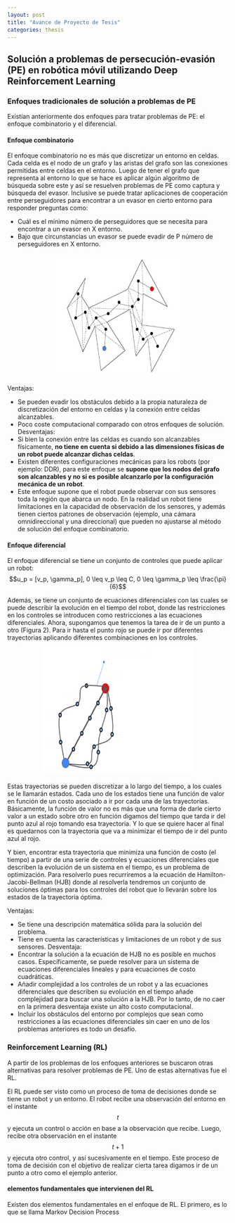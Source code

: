 ```yaml
---
layout: post
title: "Avance de Proyecto de Tesis"
categories: thesis
---
```


## Solución a problemas de persecución-evasión (PE) en robótica móvil utilizando Deep Reinforcement Learning

### Enfoques tradicionales de solución a problemas de PE

Existían anteriormente dos enfoques para tratar problemas de PE: el enfoque combinatorio y el diferencial.

#### Enfoque combinatorio

El enfoque combinatorio no es más que discretizar un entorno en celdas. Cada celda es el nodo de un grafo y las aristas del grafo son las conexiones permitidas entre celdas en el entorno.
Luego de tener el grafo que representa al entorno lo que se hace es aplicar algún algoritmo de búsqueda sobre este y así se resuelven problemas de PE como captura y búsqueda del evasor. Inclusive se puede tratar aplicaciones de cooperación entre perseguidores para encontrar a un evasor en cierto entorno para responder preguntas como:
* Cuál es el mínimo número de perseguidores que se necesita para encontrar a un evasor en X entorno.
* Bajo que circunstancias un evasor se puede evadir de P número de perseguidores en X entorno.

<div align="center">
  <img src="https://raw.githubusercontent.com/EnriqManComp/EnriqManComp.github.io/master/assets/2do-avance-post/enfoque_combinatorio.png" width="300px" height="280px"/>
</div>

Ventajas:
* Se pueden evadir los obstáculos debido a la propia naturaleza de discretización del entorno en celdas y la conexión entre celdas alcanzables.
* Poco coste computacional comparado con otros enfoques de solución.
Desventajas:
* Si bien la conexión entre las celdas es cuando son alcanzables físicamente, **no tiene en cuenta si debido a las dimensiones físicas de un robot puede alcanzar dichas celdas**.
* Existen diferentes configuraciones mecánicas para los robots (por ejemplo: DDR), para este enfoque se **supone que los nodos del grafo son alcanzables y no si es posible alcanzarlo por la configuración mecánica de un robot**.
* Este enfoque supone que el robot puede observar con sus sensores toda la región que abarca un nodo. En la realidad un robot tiene limitaciones en la capacidad de observación de los sensores, y además tienen ciertos patrones de observación (ejemplo, una cámara omnidireccional y una direccional) que pueden no ajustarse al método de solución del enfoque combinatorio.

#### Enfoque diferencial

El enfoque diferencial se tiene un conjunto de controles que puede aplicar un robot:
$$u_p = [v_p, \gamma_p], 0 \leq v_p \leq C, 0 \leq \gamma_p \leq \frac{\pi}{6}$$

Además, se tiene un conjunto de ecuaciones diferenciales con las cuales se puede describir la evolución en el tiempo del robot, donde las restricciones en los controles se introducen como restricciones a las ecuaciones diferenciales. 
Ahora, supongamos que tenemos la tarea de ir de un punto a otro (Figura 2). Para ir hasta el punto rojo se puede ir por diferentes trayectorias aplicando diferentes combinaciones en los controles.

<div align="center">
  <img src="https://raw.githubusercontent.com/EnriqManComp/EnriqManComp.github.io/master/assets/2do-avance-post/enfoque_diferencial.png" width="350px" height="290px"/>
</div>

Estas trayectorias se pueden discretizar a lo largo del tiempo, a los cuales se le llamarán estados. Cada uno de los estados tiene una función de valor en función de un costo asociado a ir por cada una de las trayectorias. Básicamente, la función de valor no es más que una forma de darle cierto valor a un estado sobre otro en función digamos del tiempo que tarda ir del punto azul al rojo tomando esa trayectoria.
Y lo que se quiere hacer al final es quedarnos con la trayectoria que va a minimizar el tiempo de ir del punto azul al rojo.

Y bien, encontrar esta trayectoria que minimiza una función de costo (el tiempo) a partir de una serie de controles y ecuaciones diferenciales que describen la evolución de un sistema en el tiempo, es un problema de optimización. Para resolverlo pues recurriremos a la ecuación de Hamilton-Jacobi-Bellman (HJB) donde al resolverla tendremos un conjunto de soluciones óptimas para los controles del robot que lo llevarán sobre los estados de la trayectoria óptima.

Ventajas:
* Se tiene una descripción matemática sólida para la solución del problema.
* Tiene en cuenta las características y limitaciones de un robot y de sus sensores.
Desventaja:
* Encontrar la solución a la ecuación de HJB no es posible en muchos casos. Específicamente, se puede resolver para un sistema de ecuaciones diferenciales lineales y para ecuaciones de costo cuadráticas.
* Añadir complejidad a los controles de un robot y a las ecuaciones diferenciales que describen su evolución en el tiempo añade complejidad para buscar una solución a la HJB. Por lo tanto, de no caer en la primera desventaja existe un alto costo computacional.
* Incluir los obstáculos del entorno por complejos que sean como restricciones a las ecuaciones diferenciales sin caer en uno de los problemas anteriores es todo un desafío.

### Reinforcement Learning (RL)

A partir de los problemas de los enfoques anteriores se buscaron otras alternativas para resolver problemas de PE. Uno de estas alternativas fue el RL.

El RL puede ser visto como un proceso de toma de decisiones donde se tiene un robot y un entorno. El robot recibe una observación del entorno en el instante $$t$$ y ejecuta un control o acción en base a la observación que recibe. Luego, recibe otra observación en el instante $$t+1$$ y ejecuta otro control, y así sucesivamente en el tiempo. Este proceso de toma de decisión con el objetivo de realizar cierta tarea digamos ir de un punto a otro como el ejemplo anterior.

#### elementos fundamentales que intervienen del RL

Existen dos elementos fundamentales en el enfoque de RL. El primero, es lo que se llama Markov Decision Process


